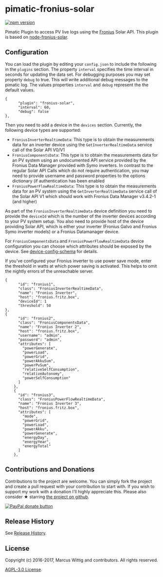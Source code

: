 # pimatic-fronius-solar

[![npm version](https://badge.fury.io/js/pimatic-fronius-solar.svg)](http://badge.fury.io/js/pimatic-fronius-solar)

Pimatic Plugin to access PV live logs using the [Fronius](http://www.fronius.com) Solar API. This plugin 
 is based on [node-fronius-solar](https://github.com/mwittig/node-fronius-solar).

## Configuration

You can load the plugin by editing your `config.json` to include the following in the `plugins` section. The property 
`interval` specifies the time interval in seconds for updating the data set. For debugging purposes you may set 
property `debug` to true. This will write additional debug messages to the pimatic log. The values
properties `interval` and `debug` represent the the default values. 

    {
          "plugin": "fronius-solar",
          "interval": 60,
          "debug": false
    },

Then you need to add a device in the `devices` section. Currently, the following device types are supported:

* `FroniusInverterRealtimeData`: This type is to obtain the measurements data for an inverter device using the 
  `GetInverterRealtimeData` service call of the Solar API V0/V1
* `FroniusComponentsData`: This type is to obtain the measurements data for an PV system using an undocumented API 
  service provided by the Fronius Data Manager provided with Symo inverters. In contrast to the regular 
  Solar API Calls which do not require authentication, you may need to provide username and password properties 
  to the options dictionary (if authentication has been enabled
* `FroniusPowerFlowRealtimeData`: This type is to obtain the measurements data for an PV system using the 
  `GetInverterRealtimeData` service call of the Solar API V1 which should work with Fronius Data 
  Manager v3.4.2-1 (and higher)
  
As part of the `FroniusInverterRealtimeData` device definition you need to provide the `deviceId` which is the number 
of the inverter devices according to your PV system setup. You also need to provide host of the device providing 
Solar API, which is either your inverter (Fronius Galvo and Fronius Symo inverter models) or a Fronius Datamanager 
device. 

For `FroniusComponentsData` and `FroniusPowerFlowRealtimeData` device configuration you can choose which 
attributes should be exposed by the device. See 
[device-config-schema](https://github.com/mwittig/pimatic-fronius-solar/blob/master/device-config-schema.coffee) 
for details. 

If you've configured your Fronius inverter to use power save mode, enter the threshold in watts at which power 
saving is activated. This helps to omit the nightly errors of the unreachable server.

    {
          "id": "fronius1",
          "class": "FroniusInverterRealtimeData",
          "name": "Fronius Inverter",
          "host": "fronius.fritz.box",
          "deviceId": 1
          "threshold": 50
    },
    {
          "id": "fronius2",
          "class": "FroniusComponentsData",
          "name": "Fronius Inverter 2",
          "host": "fronius.fritz.box",
          "username": "admin",
          "password": "admin",
          "attributes": [
            "powerGenerate", 
            "powerLoad", 
            "powerGrid", 
            "powerAkkuSum", 
            "powerPvSum", 
            "relativeSelfConsumption", 
            "relativeAutonomy", 
            "powerSelfConsumption"
          ]
        },
        {
          "id": "fronius3",
          "class": "FroniusPowerFlowRealtimeData",
          "name": "Fronius Inverter 3",
          "host": "fronius.fritz.box",
          "attributes": [
            "mode",
            "powerGrid",
            "powerLoad",
            "powerAkku",
            "powerGenerate",
            "energyDay",
            "energyYear",
            "energyTotal"
          ]
        },

## Contributions and Donations

Contributions to the project are welcome. You can simply fork the project and create a pull request 
 with your contribution to start with. If you wish to support my work with a donation I'll 
 highly appreciate this. Please also consider &#x2605; starring 
 [the project on github](https://github.com/mwittig/pimatic-fronius-solar).

[![PayPal donate button](https://img.shields.io/paypal/donate.png?color=blue)](https://www.paypal.com/cgi-bin/webscr?cmd=_s-xclick&hosted_button_id=E44SSB34CVXP2)

## Release History

See [Release History](https://github.com/mwittig/pimatic-fronius-solar/blob/master/HISTORY.md).

## License

Copyright (c) 2016-2017, Marcus Wittig and contributors. All rights reserved.

[AGPL-3.0 License](https://github.com/mwittig/pimatic-fronius-solar/blob/master/LICENSE).